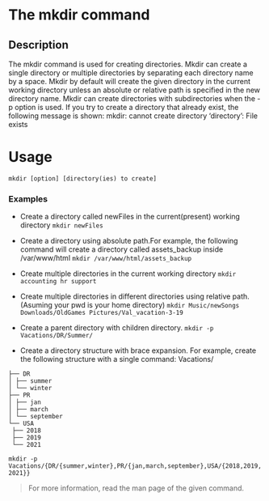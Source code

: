 # The mkdir command

## Description

The mkdir command is used for creating directories. Mkdir can create a single directory or multiple directories by separating each directory name by a space. Mkdir by default will create the given directory in the current working directory unless an absolute or relative path is specified in the new directory name. Mkdir can create directories with subdirectories when the -p option is used. If you try to create a directory that already exist, the following message is shown: mkdir: cannot create directory ‘directory’: File exists

# Usage

`mkdir [option] [directory(ies) to create]`

### Examples
* Create a directory called newFiles in the current(present) working directory
`mkdir newFiles`

* Create a directory using absolute path.For example, the following command will create a directory called assets_backup inside /var/www/html
`mkdir /var/www/html/assets_backup`

* Create multiple directories in the current working directory
`mkdir accounting hr support`
* Create multiple directories in different directories using relative path. (Asuming your pwd is your home directory)
`mkdir Music/newSongs Downloads/OldGames Pictures/Val_vacation-3-19`

* Create a parent directory with children directory.
`mkdir -p Vacations/DR/Summer/`

* Create a directory structure with brace expansion. For example, create the following structure with a single command:
Vacations/
```
├── DR
│ ├── summer
│ └── winter
├── PR
│ ├── jan
│ ├── march
│ └── september
└── USA
 ├── 2018
 ├── 2019
 └── 2021
```
`mkdir -p Vacations/{DR/{summer,winter},PR/{jan,march,september},USA/{2018,2019,2021}}`

> For more information, read the man page of the given command.